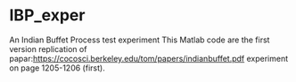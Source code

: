 # IBP_exper
An Indian Buffet Process  test experiment 
This Matlab code are the first version replication of papar:https://cocosci.berkeley.edu/tom/papers/indianbuffet.pdf
experiment on page 1205-1206 (first). 
